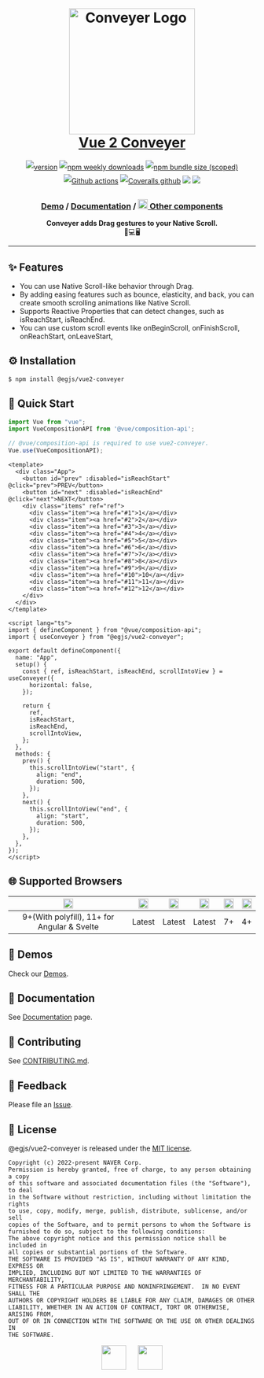 
<h1 align="center" style="max-width: 100%;">
  <img width="256" alt="Conveyer Logo" src="https://naver.github.io/egjs-conveyer/img/logo.png" style="max-width: 100%;" /><br/>
  <a href="https://naver.github.io/egjs-conveyer/">Vue 2 Conveyer</a>
</h1>

<p align="center" style="line-height: 2;">
  <a href="https://www.npmjs.com/package/@egjs/vue2-conveyer" target="_blank"><img src="https://img.shields.io/npm/v/@egjs/conveyer.svg?style=flat-square&color=007acc&label=version&logo=NPM" alt="version" /></a>
  <a href="https://www.npmjs.com/package/@egjs/vue2-conveyer" target="_blank"><img alt="npm weekly downloads" src="https://img.shields.io/npm/dw/@egjs/conveyer?logo=npm&style=flat-square&color=007acc" /></a>
  <a href="https://www.npmjs.com/package/@egjs/vue2-conveyer" target="_blank"><img alt="npm bundle size (scoped)" src="https://img.shields.io/bundlephobia/minzip/@egjs/vue2-conveyer.svg?style=flat-square&label=%F0%9F%92%BE%20gzipped&color=007acc" /></a>
  <a href="https://github.com/naver/egjs-conveyer/actions" target="_blank"><img alt="Github actions" src="https://img.shields.io/github/workflow/status/naver/egjs-conveyer/Run%20tests?style=flat-square" /></a>
  <a href="https://coveralls.io/github/naver/egjs-conveyer?branch=master&style=flat-square" target="_blank"><img alt="Coveralls github" src="https://img.shields.io/coveralls/github/naver/egjs-conveyer.svg?style=flat-square&label=%E2%9C%85%20coverage" /></a>
    <a href="https://github.com/naver/egjs-conveyer/blob/main/LICENSE" target="_blank"><img src="https://img.shields.io/static/v1?style=flat-square&label=%F0%9F%93%9C%20license&message=MIT&color=08CE5D" /></a>
    <img src="https://img.shields.io/static/v1.svg?label=&message=TypeScript&color=294E80&style=flat-square&logo=typescript" />
</p>
<h3 align="center">
  <a href="https://naver.github.io/egjs-conveyer/">Demo</a> / <a href="https://naver.github.io/egjs-conveyer/docs/api/Conveyer">Documentation</a> / <a href="https://naver.github.io/egjs/"><img height="20" src="https://naver.github.io/egjs/img/logo.svg"/> Other components</a>
</h3>

<p align="center">
  <b>Conveyer adds Drag gestures to your Native Scroll.</b><br />📱💻🖥
</p>


-----

## ✨ Features
- You can use Native Scroll-like behavior through Drag.
- By adding easing features such as bounce, elasticity, and back, you can create smooth scrolling animations like Native Scroll.
- Supports Reactive Properties that can detect changes, such as isReachStart, isReachEnd.
- You can use custom scroll events like onBeginScroll, onFinishScroll, onReachStart, onLeaveStart,

## ⚙️ Installation

```bash
$ npm install @egjs/vue2-conveyer
```

## 🏃 Quick Start
```js
import Vue from "vue";
import VueCompositionAPI from '@vue/composition-api';

// @vue/composition-api is required to use vue2-conveyer.
Vue.use(VueCompositionAPI);
```
```vue
<template>
  <div class="App">
    <button id="prev" :disabled="isReachStart" @click="prev">PREV</button>
    <button id="next" :disabled="isReachEnd" @click="next">NEXT</button>
    <div class="items" ref="ref">
      <div class="item"><a href="#1">1</a></div>
      <div class="item"><a href="#2">2</a></div>
      <div class="item"><a href="#3">3</a></div>
      <div class="item"><a href="#4">4</a></div>
      <div class="item"><a href="#5">5</a></div>
      <div class="item"><a href="#6">6</a></div>
      <div class="item"><a href="#7">7</a></div>
      <div class="item"><a href="#8">8</a></div>
      <div class="item"><a href="#9">9</a></div>
      <div class="item"><a href="#10">10</a></div>
      <div class="item"><a href="#11">11</a></div>
      <div class="item"><a href="#12">12</a></div>
    </div>
  </div>
</template>

<script lang="ts">
import { defineComponent } from "@vue/composition-api";
import { useConveyer } from "@egjs/vue2-conveyer";

export default defineComponent({
  name: "App",
  setup() {
    const { ref, isReachStart, isReachEnd, scrollIntoView } = useConveyer({
      horizontal: false,
    });

    return {
      ref,
      isReachStart,
      isReachEnd,
      scrollIntoView,
    };
  },
  methods: {
    prev() {
      this.scrollIntoView("start", {
        align: "end",
        duration: 500,
      });
    },
    next() {
      this.scrollIntoView("end", {
        align: "start",
        duration: 500,
      });
    },
  },
});
</script>
```


## 🌐 Supported Browsers
|<img width="20" src="https://simpleicons.org/icons/internetexplorer.svg" alt="IE" />|<img width="20" src="https://simpleicons.org/icons/googlechrome.svg" alt="Chrome" />|<img width="20" src="https://simpleicons.org/icons/firefoxbrowser.svg" alt="Firefox" />|<img width="20" src="https://simpleicons.org/icons/safari.svg" alt="Safari" />|<img width="20" src="https://simpleicons.org/icons/apple.svg" alt="iOS" />|<img width="20" src="https://simpleicons.org/icons/android.svg" alt="Android" />|
|:---:|:---:|:---:|:---:|:---:|:---:|
|9+(With polyfill), 11+ for Angular & Svelte|Latest|Latest|Latest|7+|4+|

## 📼 Demos
Check our [Demos](https://naver.github.io/egjs-conveyer/).

## 📖 Documentation
See [Documentation](https://naver.github.io/egjs-conveyer/release/latest/doc/index.html) page.

## 🙌 Contributing
See [CONTRIBUTING.md](https://github.com/naver/egjs-conveyer/blob/main/CONTRIBUTING.md).

## 📝 Feedback
Please file an [Issue](https://github.com/naver/egjs-conveyer/issues).


## 📜 License
@egjs/vue2-conveyer is released under the [MIT license](https://github.com/naver/egjs-conveyer/blob/main/LICENSE).

```
Copyright (c) 2022-present NAVER Corp.
Permission is hereby granted, free of charge, to any person obtaining a copy
of this software and associated documentation files (the "Software"), to deal
in the Software without restriction, including without limitation the rights
to use, copy, modify, merge, publish, distribute, sublicense, and/or sell
copies of the Software, and to permit persons to whom the Software is
furnished to do so, subject to the following conditions:
The above copyright notice and this permission notice shall be included in
all copies or substantial portions of the Software.
THE SOFTWARE IS PROVIDED "AS IS", WITHOUT WARRANTY OF ANY KIND, EXPRESS OR
IMPLIED, INCLUDING BUT NOT LIMITED TO THE WARRANTIES OF MERCHANTABILITY,
FITNESS FOR A PARTICULAR PURPOSE AND NONINFRINGEMENT.  IN NO EVENT SHALL THE
AUTHORS OR COPYRIGHT HOLDERS BE LIABLE FOR ANY CLAIM, DAMAGES OR OTHER
LIABILITY, WHETHER IN AN ACTION OF CONTRACT, TORT OR OTHERWISE, ARISING FROM,
OUT OF OR IN CONNECTION WITH THE SOFTWARE OR THE USE OR OTHER DEALINGS IN
THE SOFTWARE.
```

<p align="center">
  <a href="https://naver.github.io/egjs/"><img height="50" src="https://naver.github.io/egjs/img/logotype1_black.svg" /></a>&nbsp;&nbsp;&nbsp;&nbsp;&nbsp;&nbsp;<a href="https://github.com/naver"><img height="50" src="https://naver.github.io/OpenSourceGuide/book/assets/naver_logo.png" /></a>
</p>

